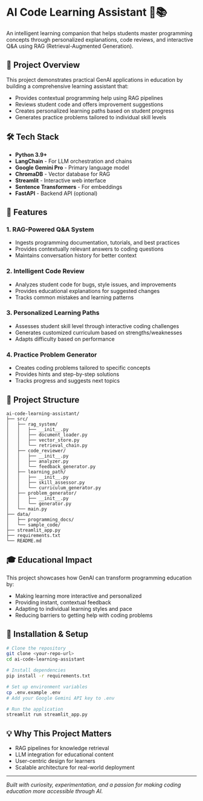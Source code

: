 # AI Code Learning Assistant 🤖📚

An intelligent learning companion that helps students master programming concepts through personalized explanations, code reviews, and interactive Q&A using RAG (Retrieval-Augmented Generation).

## 🎯 Project Overview

This project demonstrates practical GenAI applications in education by building a comprehensive learning assistant that:
- Provides contextual programming help using RAG pipelines
- Reviews student code and offers improvement suggestions
- Creates personalized learning paths based on student progress
- Generates practice problems tailored to individual skill levels

## 🛠️ Tech Stack

- **Python 3.9+**
- **LangChain** - For LLM orchestration and chains
- **Google Gemini Pro** - Primary language model
- **ChromaDB** - Vector database for RAG
- **Streamlit** - Interactive web interface
- **Sentence Transformers** - For embeddings
- **FastAPI** - Backend API (optional)

## 🚀 Features

### 1. RAG-Powered Q&A System
- Ingests programming documentation, tutorials, and best practices
- Provides contextually relevant answers to coding questions
- Maintains conversation history for better context

### 2. Intelligent Code Review
- Analyzes student code for bugs, style issues, and improvements
- Provides educational explanations for suggested changes
- Tracks common mistakes and learning patterns

### 3. Personalized Learning Paths
- Assesses student skill level through interactive coding challenges
- Generates customized curriculum based on strengths/weaknesses
- Adapts difficulty based on performance

### 4. Practice Problem Generator
- Creates coding problems tailored to specific concepts
- Provides hints and step-by-step solutions
- Tracks progress and suggests next topics

## 📁 Project Structure

```
ai-code-learning-assistant/
├── src/
│   ├── rag_system/
│   │   ├── __init__.py
│   │   ├── document_loader.py
│   │   ├── vector_store.py
│   │   └── retrieval_chain.py
│   ├── code_reviewer/
│   │   ├── __init__.py
│   │   ├── analyzer.py
│   │   └── feedback_generator.py
│   ├── learning_path/
│   │   ├── __init__.py
│   │   ├── skill_assessor.py
│   │   └── curriculum_generator.py
│   ├── problem_generator/
│   │   ├── __init__.py
│   │   └── generator.py
│   └── main.py
├── data/
│   ├── programming_docs/
│   └── sample_code/
├── streamlit_app.py
├── requirements.txt
└── README.md
```

## 🎓 Educational Impact

This project showcases how GenAI can transform programming education by:
- Making learning more interactive and personalized
- Providing instant, contextual feedback
- Adapting to individual learning styles and pace
- Reducing barriers to getting help with coding problems

## 🔧 Installation & Setup

```bash
# Clone the repository
git clone <your-repo-url>
cd ai-code-learning-assistant

# Install dependencies
pip install -r requirements.txt

# Set up environment variables
cp .env.example .env
# Add your Google Gemini API key to .env

# Run the application
streamlit run streamlit_app.py
```

## 💡 Why This Project Matters

- RAG pipelines for knowledge retrieval
- LLM integration for educational content
- User-centric design for learners
- Scalable architecture for real-world deployment

---

*Built with curiosity, experimentation, and a passion for making coding education more accessible through AI.*
